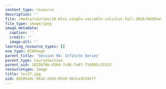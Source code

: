 ```yaml
---
content_type: resource
description: ''
file: /media/courses/18-01sc-single-variable-calculus-fall-2010/0d205a9c562e2d2e85105b1ca353de77_lec37.jpg
file_type: image/jpeg
image_metadata:
  caption: ''
  credit: ''
  image-alt: ''
learning_resource_types: []
ocw_type: OCWImage
parent_title: 'Session 94: Infinite Series'
parent_type: CourseSection
parent_uid: 1825bfbb-d364-7c86-fa97-71d985c21513
resourcetype: Image
title: lec37.jpg
uid: 0d205a9c-562e-2d2e-8510-5b1ca353de77
---
```

